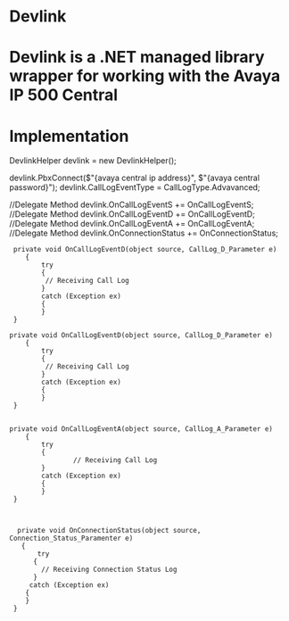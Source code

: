 # Devlink
# Devlink is a .NET managed library wrapper for working with the Avaya IP 500 Central

# Implementation









DevlinkHelper devlink = new DevlinkHelper();

devlink.PbxConnect($"{avaya central ip address}", $"{avaya central password}");
devlink.CallLogEventType = CallLogType.Advavanced;

  //Delegate Method 
  devlink.OnCallLogEventS += OnCallLogEventS;
  //Delegate Method 
  devlink.OnCallLogEventD += OnCallLogEventD;
  //Delegate Method 
  devlink.OnCallLogEventA += OnCallLogEventA;
  //Delegate Method 
  devlink.OnConnectionStatus += OnConnectionStatus;
 




     private void OnCallLogEventD(object source, CallLog_D_Parameter e)
        {
            try
            {               
             // Receiving Call Log 
            }
            catch (Exception ex)
            {                
            }
     }
     
    private void OnCallLogEventD(object source, CallLog_D_Parameter e)
        {
            try
            {               
             // Receiving Call Log 
            }
            catch (Exception ex)
            {                
            }
     }
     

    private void OnCallLogEventA(object source, CallLog_A_Parameter e)
        {
            try
            {               
                    // Receiving Call Log
            }
            catch (Exception ex)
            {                
            }
     }


     
      private void OnConnectionStatus(object source, Connection_Status_Paramenter e)
       {
           try
          {               
            // Receiving Connection Status Log
          }
         catch (Exception ex)
        {                
        }
     }
